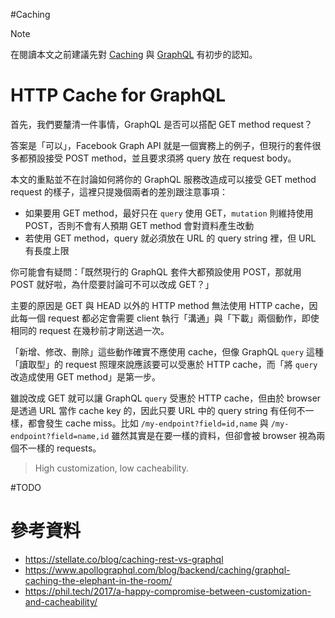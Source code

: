 #Caching 

>[!Note]
>在閱讀本文之前建議先對 [Caching](</System Design/Caching.canvas>) 與 [GraphQL](</Web Development/GraphQL/L1 - Introduction.canvas>) 有初步的認知。

# HTTP Cache for GraphQL

首先，我們要釐清一件事情，GraphQL 是否可以搭配 GET method request？

答案是「可以」，Facebook Graph API 就是一個實務上的例子，但現行的套件很多都預設接受 POST method，並且要求須將 query 放在 request body。

本文的重點並不在討論如何將你的 GraphQL 服務改造成可以接受 GET method request 的樣子，這裡只提幾個兩者的差別跟注意事項：

- 如果要用 GET method，最好只在 `query` 使用 GET，`mutation` 則維持使用 POST，否則不會有人預期 GET method 會對資料產生改動
- 若使用 GET method，query 就必須放在 URL 的 query string 裡，但 URL 有長度上限

你可能會有疑問：「既然現行的 GraphQL 套件大都預設使用 POST，那就用 POST 就好啦，為什麼要討論可不可以改成 GET？」

主要的原因是 GET 與 HEAD 以外的 HTTP method 無法使用 HTTP cache，因此每一個 request 都必定會需要 client 執行「溝通」與「下載」兩個動作，即使相同的 request 在幾秒前才剛送過一次。

「新增、修改、刪除」這些動作確實不應使用 cache，但像 GraphQL `query` 這種「讀取型」的 request 照理來說應該要可以受惠於 HTTP cache，而「將 `query` 改造成使用 GET method」是第一步。

雖說改成 GET 就可以讓 GraphQL `query` 受惠於 HTTP cache，但由於 browser 是透過 URL 當作 cache key 的，因此只要 URL 中的 query string 有任何不一樣，都會發生 cache miss。比如 `/my-endpoint?field=id,name` 與 `/my-endpoint?field=name,id` 雖然其實是在要一樣的資料，但卻會被 browser 視為兩個不一樣的 requests。

>High customization, low cacheability.

#TODO

# 參考資料

- <https://stellate.co/blog/caching-rest-vs-graphql>
- <https://www.apollographql.com/blog/backend/caching/graphql-caching-the-elephant-in-the-room/>
- <https://phil.tech/2017/a-happy-compromise-between-customization-and-cacheability/>
